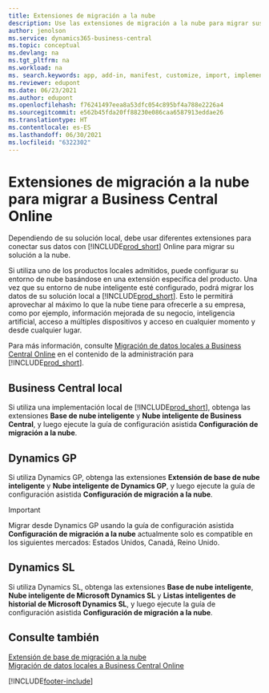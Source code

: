 ```yaml
---
title: Extensiones de migración a la nube
description: Use las extensiones de migración a la nube para migrar sus datos locales a Business Central en línea. Estas extensiones mueven sus datos locales a la nube.
author: jenolson
ms.service: dynamics365-business-central
ms.topic: conceptual
ms.devlang: na
ms.tgt_pltfrm: na
ms.workload: na
ms. search.keywords: app, add-in, manifest, customize, import, implement
ms.reviewer: edupont
ms.date: 06/23/2021
ms.author: edupont
ms.openlocfilehash: f76241497eea8a53dfc054c895bf4a788e2226a4
ms.sourcegitcommit: e562b45fda20ff88230e086caa6587913eddae26
ms.translationtype: HT
ms.contentlocale: es-ES
ms.lasthandoff: 06/30/2021
ms.locfileid: "6322302"
---
```

# <a name="cloud-migration-extensions-for-migrating-to-business-central-online"></a>Extensiones de migración a la nube para migrar a Business Central Online

Dependiendo de su solución local, debe usar diferentes extensiones para conectar sus datos con [!INCLUDE[prod_short](includes/prod_short.md)] Online para migrar su solución a la nube.  

Si utiliza uno de los productos locales admitidos, puede configurar su entorno de nube basándose en una extensión específica del producto. Una vez que su entorno de nube inteligente esté configurado, podrá migrar los datos de su solución local a [!INCLUDE[prod_short](includes/prod_short.md)]. Esto le permitirá aprovechar al máximo lo que la nube tiene para ofrecerle a su empresa, como por ejemplo, información mejorada de su negocio, inteligencia artificial, acceso a múltiples dispositivos y acceso en cualquier momento y desde cualquier lugar.  

Para más información, consulte [Migración de datos locales a Business Central Online](/dynamics365/business-central/dev-itpro/administration/migrate-data) en el contenido de la administración para [!INCLUDE[prod_short](includes/prod_short.md)].  

## <a name="business-central-on-premises"></a>Business Central local

Si utiliza una implementación local de [!INCLUDE[prod_short](includes/prod_short.md)], obtenga las extensiones **Base de nube inteligente** y **Nube inteligente de Business Central**, y luego ejecute la guía de configuración asistida **Configuración de migración a la nube**.  

## <a name="dynamics-gp"></a>Dynamics GP

Si utiliza Dynamics GP, obtenga las extensiones **Extensión de base de nube inteligente** y **Nube inteligente de Dynamics GP**, y luego ejecute la guía de configuración asistida **Configuración de migración a la nube**.  

> [!IMPORTANT]
> Migrar desde Dynamics GP usando la guía de configuración asistida **Configuración de migración a la nube** actualmente solo es compatible en los siguientes mercados: Estados Unidos, Canadá, Reino Unido.

## <a name="dynamics-sl"></a>Dynamics SL

Si utiliza Dynamics SL, obtenga las extensiones **Base de nube inteligente**, **Nube inteligente de Microsoft Dynamics SL** y **Listas inteligentes de historial de Microsoft Dynamics SL**, y luego ejecute la guía de configuración asistida **Configuración de migración a la nube**.  

## <a name="see-also"></a>Consulte también

[Extensión de base de migración a la nube](ui-extensions-intelligent-cloud.md)  
[Migración de datos locales a Business Central Online](/dynamics365/business-central/dev-itpro/administration/migrate-data)  

[!INCLUDE[footer-include](includes/footer-banner.md)]